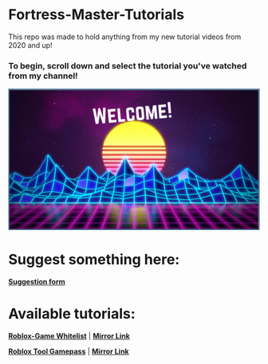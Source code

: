 # Fortress-Master-Tutorials
This repo was made to hold anything from my new tutorial videos from 2020 and up!
### To begin, scroll down and select the tutorial you've watched from my channel!

![Welcome!](kjgithub.png)

# Suggest something here:
[**Suggestion form**](https://forms.gle/WQ6aBitCH9mYxQ8SA)<br>

# Available tutorials:

[**Roblox-Game Whitelist**](https://direct-link.net/62465/GameWhitelist) | [**Mirror Link**](https://github.com/thomas13215/Fortress-Master-Tutorials/blob/Game-Whitelist/README.md) <br>

[**Roblox Tool Gamepass**](https://direct-link.net/62465/GamepassTools)  | [**Mirror Link**](https://github.com/thomas13215/Fortress-Master-Tutorials/blob/Gamepass-Tools/README.md) <br>
